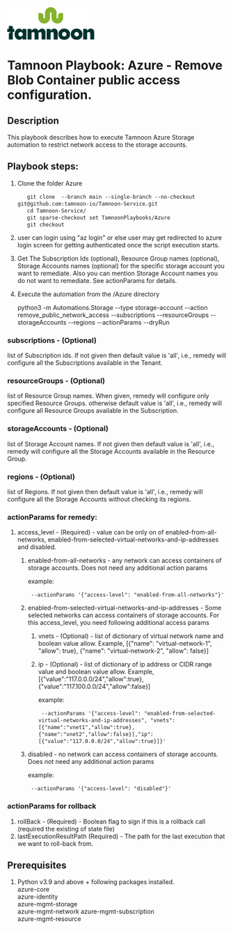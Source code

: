 
<img src="../../../images/icons/Tamnoon.png" width="200"/>

# Tamnoon Playbook: Azure  - Remove Blob Container public access configuration.

## Description
This playbook describes how to execute Tamnoon Azure Storage automation to restrict network access to the storage accounts.

## Playbook steps:
1. Clone the folder Azure
   ``````
      git clone  --branch main --single-branch --no-checkout git@github.com:tamnoon-io/Tamnoon-Service.git
      cd Tamnoon-Service/
      git sparse-checkout set TamnoonPlaybooks/Azure
      git checkout

   ``````  
2. user can login using "az login" or else user may get redirected to azure login screen for getting authenticated once the script execution starts.
3. Get The Subscription Ids (optional), Resource Group names (optional), Storage Accounts names (optional) for the specific storage account you want to remediate. Also you can mention Storage Account names you do not want to remediate. See actionParams for details.
4. Execute the automation from the /Azure directory


    python3 -m Automations.Storage  --type storage-account --action remove_public_network_access  --subscriptions <comma separated list of subscription ids or all> --resourceGroups <comma separated list of resource groups or all> --storageAccounts <comma separated list of storage accounts or all>  --regions <comma separated list of regions or all> --actionParams <dictionary with the specific action params> --dryRun 

### subscriptions - (Optional)
list of Subscription ids. If not given then default value is 'all', i.e., remedy will configure all the Subscriptions available in the Tenant.  

### resourceGroups - (Optional)
list of Resource Group names. When given, remedy will configure only specified Resource Groups.
otherwise default value is 'all', i.e., remedy will configure all Resource Groups available in the Subscription. 

### storageAccounts - (Optional)
list of Storage Account names. If not given then default value is 'all', i.e., remedy will configure all the Storage Accounts available in the Resource Group.

### regions - (Optional)
list of Regions. If not given then default value is 'all', i.e., remedy will configure
all the Storage Accounts without checking its regions.

### actionParams for remedy:
1. access_level - (Required) - value can be only on of enabled-from-all-networks,
    enabled-from-selected-virtual-networks-and-ip-addresses and disabled.

    1. enabled-from-all-networks - any network can access containers of storage accounts. Does not need
        any additional action params

        example:

            --actionParams '{"access-level": "enabled-from-all-networks"}'


    2. enabled-from-selected-virtual-networks-and-ip-addresses  -   Some selected networks can access 
        containers of storage accounts. 
            For this access_level, you need following additional access params
        
        1. vnets - (Optional) - list of dictionary of virtual network name and boolean value allow.
            Example, [{"name": "virtual-network-1", "allow": true}, {"name": "virtual-network-2", "allow": false}]
        2. ip - (Optional) - list of dictionary of ip address or CIDR range value and boolean value allow.
            Example, [{"value":"117.0.0.0/24","allow":true}, {"value":"117.100.0.0/24","allow":false}]
            
            example:

                --actionParams '{"access-level": "enabled-from-selected-virtual-networks-and-ip-addresses", "vnets":[{"name":"vnet1","allow":true},{"name":"vnet2","allow":false}],"ip":[{"value":"117.0.0.0/24","allow":true}]}'


    3. disabled - no network can access containers of storage accounts. Does not need
        any additional action params

        example:

            --actionParams '{"access-level": "disabled"}'


### actionParams for rollback
1. rollBack - (Required) - Boolean flag to sign if this is a rollback call (required the existing of state file)
2. lastExecutionResultPath (Required) - The path for the last execution that we want to roll-back from.

## Prerequisites 
1. Python v3.9  and above + following packages installed.  
    azure-core  
    azure-identity  
    azure-mgmt-storage  
    azure-mgmt-network
    azure-mgmt-subscription  
    azure-mgmt-resource    



